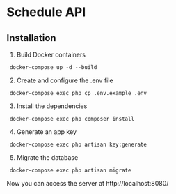 # Schedule API

## Installation

1. Build Docker containers
```
 docker-compose up -d --build
```

2. Create and configure the .env file
```
 docker-compose exec php cp .env.example .env  
```

3. Install the dependencies
```
 docker-compose exec php composer install
```

4. Generate an app key
```
 docker-compose exec php artisan key:generate
```

5. Migrate the database
```
 docker-compose exec php artisan migrate
```

Now you can access the server at http://localhost:8080/
